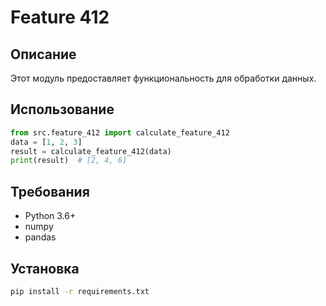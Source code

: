 # Feature 412
## Описание
Этот модуль предоставляет функциональность для обработки данных.
## Использование
```python
from src.feature_412 import calculate_feature_412
data = [1, 2, 3]
result = calculate_feature_412(data)
print(result)  # [2, 4, 6]
```
## Требования
- Python 3.6+
- numpy
- pandas
## Установка
```bash
pip install -r requirements.txt
```